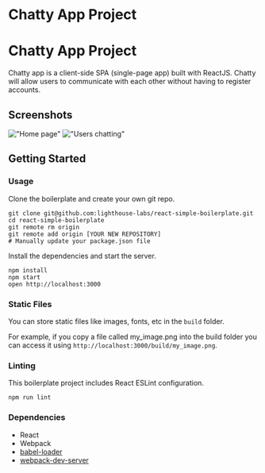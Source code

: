 Chatty App Project
=====================

# Chatty App Project

Chatty app is a client-side SPA (single-page app) built with ReactJS. Chatty will allow users to communicate with each other without having to register accounts.


## Screenshots

!["Home page"](https://github.com/ckrac/midterm_project/blob/code/cleanup/docs/HomePage.png?raw=true)
!["Users chatting"](https://github.com/ckrac/midterm_project/blob/code/cleanup/docs/OrderPage.png?raw=true)


## Getting Started


### Usage

Clone the boilerplate and create your own git repo.

```
git clone git@github.com:lighthouse-labs/react-simple-boilerplate.git
cd react-simple-boilerplate
git remote rm origin
git remote add origin [YOUR NEW REPOSITORY]
# Manually update your package.json file
```

Install the dependencies and start the server.

```
npm install
npm start
open http://localhost:3000
```

### Static Files

You can store static files like images, fonts, etc in the `build` folder.

For example, if you copy a file called my_image.png into the build folder you can access it using `http://localhost:3000/build/my_image.png`.

### Linting

This boilerplate project includes React ESLint configuration.

```
npm run lint
```

### Dependencies

* React
* Webpack
* [babel-loader](https://github.com/babel/babel-loader)
* [webpack-dev-server](https://github.com/webpack/webpack-dev-server)
